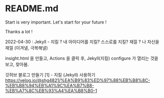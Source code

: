 # README.md

Start is very important.
Let's start for your future !

Thanks a lot !

2022-04-30 : Jekyll - 지킬 ? 내 아이디어를 지킬? 스스로를 지킬?
                      재낄 ? 나 자신을 재낄 (이겨낼, 극복해낼)

insight.html 을 만들고,  Actions 을 클릭 후, Jekyll(지킬) configure 가 열리는 것을 보고, 찾아봄.

깃허브 블로그 만들기 [1] - 지킬 (Jekyll) 사용하기
https://velog.io/@shg4821/%EA%B9%83%ED%97%88%EB%B8%8C-%EB%B8%94%EB%A1%9C%EA%B7%B8-%EB%A7%8C%EB%93%A4%EA%B8%B0-1

